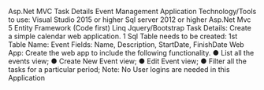 ﻿Asp.Net MVC Task Details
Event Management Application
Technology/Tools to use:
Visual Studio 2015 or higher
Sql server 2012 or higher
Asp.Net Mvc 5
Entity Framework (Code first)
Linq
Jquery/Bootstrap
Task Details:
Create a simple calendar web application.
1 Sql Table needs to be created:
1st Table Name: Event
Fields: Name, Description, StartDate, FinishDate
Web App:
Create the web app to include the following functionality.
● List all the events view;
● Create New Event view;
● Edit Event view;
● Filter all the tasks for a particular period;
Note: No User logins are needed in this Application